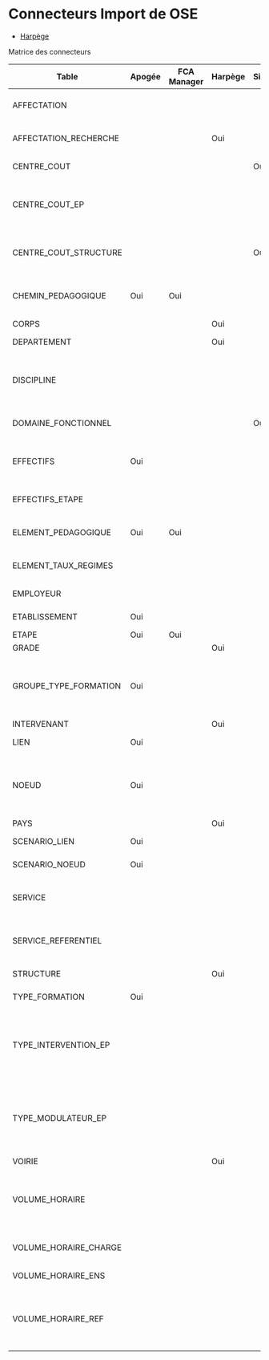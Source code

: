 # Connecteurs Import de OSE

* [Harpège](Harpège/Connecteur.md)



Matrice des connecteurs

| Table                 | Apogée | FCA Manager | Harpège | Sifac | Calcul | Description | 
| --------------------- | ------ | ----------- | ------- | ----- | ------ | ----------- |
| AFFECTATION           |        |             |         |       |        | Affectation des utilisateurs à des rôles |				 
| AFFECTATION_RECHERCHE |        |             | Oui     |       |        | Affectations de recherche des intervenants |	 
| CENTRE_COUT 			|        |             |         | Oui   |        | Liste des centres de coûts |
| CENTRE_COUT_EP 		|        |             |         |       |        | Relation n <=> nentre les centres de coûts et les éléments pédagogiques |
| CENTRE_COUT_STRUCTURE |        |             |         | Oui   |        | Relation n <=> nentre les centres de coûts et les structures  |
| CHEMIN_PEDAGOGIQUE 	| Oui    | Oui         |         |       |        | Relation n <=> n entre les étapes et les éléments pédagogiques |
| CORPS 				|        |             | Oui     |       |        | Liste des corps |
| DEPARTEMENT 			|        |             | Oui     |       |        | Liste des départements |
| DISCIPLINE 			|        |             |         |       |        | Liste des disciplines (sections CNU, disc. second degré, etc) |
| DOMAINE_FONCTIONNEL 	|        |             |         | Oui   |        | Liste des domaines fonctionnels |
| EFFECTIFS 			| Oui    |             |         |       |        | Effectifs étudiants par élément péagogique |
| EFFECTIFS_ETAPE 		|        |             |         |       |        | Effectifs étudiants par étape |
| ELEMENT_PEDAGOGIQUE 	| Oui    | Oui         |         |       |        | Liste des éléments pédagogiques |
| ELEMENT_TAUX_REGIMES 	|        |             |         |       |        | Taux FI/FC/FA par élément pédagogique |
| EMPLOYEUR 			|        |             |         |       |        | Liste des employeurs |
| ETABLISSEMENT 		| Oui    |             |         |       |        | Liste des établissements |
| ETAPE 				| Oui    | Oui         |         |       |        | Liste des étapes |
| GRADE 				|        |             | Oui     |       |        | Liste des grades |
| GROUPE_TYPE_FORMATION | Oui    |             |         |       |        | Liste des groupes de types de formation (License, Master, DU, etc.) |
| INTERVENANT 			|        |             | Oui     |       |        | Intervenants |
| LIEN 					| Oui    |             |         |       |        | Liens entre deux noeuds |
| NOEUD 				| Oui    |             |         |       |        | Noeuds formant les arbres d'une formation, situés entre les étapes et les éléments pédagogiques |
| PAYS 				    |        |             | Oui     |       |        | Liste des pays |
| SCENARIO_LIEN 	    | Oui    |             |         |       |        | Paramétrage des liens |
| SCENARIO_NOEUD 	    | Oui    |             |         |       |        | Paramétrage des noeuds |
| SERVICE 			    |        |             |         |       |        | Lignes de service intervenant (enseignement) |
| SERVICE_REFERENTIEL   |        |             |         |       |        | Lignes de service intervenant (référentiel) |
| STRUCTURE 			|        |             | Oui     |       |        | Liste des structures |
| TYPE_FORMATION 		| Oui    |             |         |       |        | Liste des types de formation |
| TYPE_INTERVENTION_EP 	|        |             |         |       | Oui    | Relation n <=> n spécifiant quels types d'intervention sont pertinents par élément pédagogique |
| TYPE_MODULATEUR_EP 	|        |             |         |       | Oui    | Relation n <=> n spécifiant quels types de modulateurs sont pertinents par élément pédagogique |
| VOIRIE 				|        |             | Oui     |       |        | Liste des voiries |
| VOLUME_HORAIRE 		|        |             |         |       |        | Volumes horaires (grain fin de la saisie de service : heures d'enseignement) |
| VOLUME_HORAIRE_CHARGE |        |             |         |       |        | Table non exploitée : à ignorer |
| VOLUME_HORAIRE_ENS 	|        |             |         |       |        | Charge d'enseingement |
| VOLUME_HORAIRE_REF    |        |             |         |       |        | Volumes horaires (grain fin de la saisie de service : heures de référentiel) |